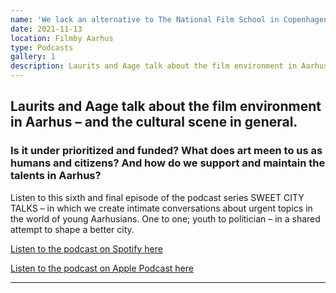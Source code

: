 ```yaml
---
name: 'We lack an alternative to The National Film School in Copenhagen'
date: 2021-11-13
location: Filmby Aarhus
type: Podcasts
gallery: 1
description: Laurits and Aage talk about the film environment in Aarhus – and the cultural scene in general.
---
```


## Laurits and Aage talk about the film environment in Aarhus – and the cultural scene in general.

### Is it under prioritized and funded? What does art meen to us as humans and citizens? And how do we support and maintain the talents in Aarhus?

Listen to this sixth and final episode of the podcast series SWEET CITY TALKS – in which we create intimate conversations about urgent topics in the world of young Aarhusians. One to one; youth to politician – in a shared attempt to shape a better city.

[Listen to the podcast on Spotify here](https://open.spotify.com/episode/7fhviYJQRBVGZgMIjlNJQJ?si=9waUudnFTzml4R7spxjR_Q)

[Listen to the podcast on Apple Podcast here](https://podcasts.apple.com/us/podcast/6-laurits-aage-vi-mangler-et-alternativ-til-filmskolen/id1590410513?i=1000541672159)

---
